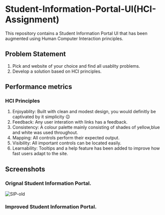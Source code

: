 # Student-Information-Portal-UI(HCI-Assignment)
This repository contains a Student Information Portal UI that has been augmented using Human Computer Interaction principles.

## Problem Statement 
1) Pick and website of your choice and find all usablity problems.
2) Develop a solution based on HCI principles.

## Performance metrics
### HCI Principles
1) Enjoyablity: Built with clean and modest design, you would definitly be captivated by it simplicity 😉
2) Feedback: Any user interation with links has a feedback.
3) Consistency: A colour palette mainly consisting of shades of yellow,blue and white was used throughout.
4) Mapping: All controls perform their expected output.
5) Visibility: All important controls can be located easily.
6) Learnability: Tooltips and a help feature has been added to improve how fast users adapt to the site.

## Screenshots
### Orignal Student Information Portal.
![SIP-old](https://user-images.githubusercontent.com/95528341/229899347-4a015d46-5f08-43e3-aec7-367f8b7ef405.PNG)

### Improved Student Information Portal.

